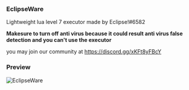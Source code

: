 ### EclipseWare
Lightweight lua level 7 executor made by Eclipse!#6582

**Makesure to turn off anti virus because it could result
anti virus false detection and you can't use the executor**

you may join our community at https://discord.gg/xKFt8yFBcY

### Preview

![EclipseWare](https://user-images.githubusercontent.com/99494277/175014102-728c771c-4039-4889-91d9-c6309e0a52c3.png)

